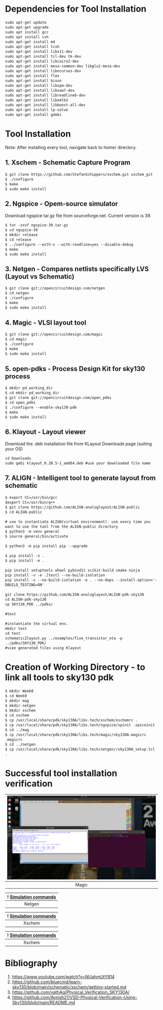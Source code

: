 # Dependencies for Tool Installation
```
sudo apt-get update
sudo apt-get upgrade
sudo apt install gcc
sudo apt install csh
sudo apt-get install m4
sudo apt-get install tcsh
sudo apt-get install libx11-dev
sudo apt-get install tcl-dev tk-dev
sudo apt-get install libcairo2-dev
sudo apt-get install mesa-common-dev libglu1-mesa-dev
sudo apt-get install libncurses-dev
sudo apt-get install flex
sudo apt-get install bison
sudo apt-get install libxpm-dev
sudo apt-get install libxaw7-dev
sudo apt-get install libreadline6-dev
sudo apt-get install libxmlb2
sudo apt-get install libboost-all-dev
sudo apt-get install lp-solve
sudo apt-get install gdebi
```

# Tool Installation 

Note: After installing every tool, navigate back to home/<username> directory.

## 1. Xschem - Schematic Capture Program

```
$ git clone https://github.com/StefanSchippers/xschem.git xschem_git
$ ./configure
$ make
$ sudo make install
```
## 2. Ngspice - Opem-source simulator

Download ngspice tar.gz file from sourceforge.net. Current version is 39.

```
$ tar -zxvf ngspice-39.tar.gz
$ cd ngspice-39
$ mkdir release
$ cd release
$ ../configure --with-x --with-readline=yes --disable-debug
$ make
$ sudo make install
```

## 3. Netgen - Compares netlists specifically LVS (Layout vs Schematic)

```
$ git clone git://opencircuitdesign.com/netgen
$ cd netgen
$ ./configure
$ make
$ sudo make install
```

## 4. Magic - VLSI layout tool

```
$ git clone git://opencircuitdesign.com/magic
$ cd magic
$ ./configure
$ make
$ sudo make install
```

## 5. open-pdks - Process Design Kit for sky130 process

```
$ mkdir pd_working_dir
$ cd mkdir pd_working_dir 
$ git clone git://opencircuitdesign.com/open_pdks
$ cd open_pdks
$ ./configure --enable-sky130-pdk
$ make
$ sudo make install
```
## 6. Klayout - Layout viewer

Download the .deb installation file from KLayout Downloads page (suiting your OS)
```
cd Downloads
sudo gebi klayout_0.28.5-1_amd64.deb #use your downloaded file name
```

## 7. ALIGN - Intelligent tool to generate layout from schematic

```
$ export CC=/usr/bin/gcc
$export CC=/usr/bin/g++
$ git clone https://github.com/ALIGN-analoglayout/ALIGN-public
$ cd ALIGN-public

# use to instantiate ALIGN(virtual environment)- use every time you want to use the tool from the ALIGN-public directory
$ python3 -m venv general  
$ source general/bin/activate 

$ python3 -m pip install pip --upgrade

$ pip install -v .
$ pip install -e .

pip install setuptools wheel pybind11 scikit-build cmake ninja
pip install -v -e .[test] --no-build-isolation
pip install -v --no-build-isolation -e . --no-deps --install-option='-DBUILD_TESTING=ON'

git clone https://github.com/ALIGN-analoglayout/ALIGN-pdk-sky130
cd ALIGN-pdk-sky130
cp SKY130_PDK ../pdks/

#test

#instantiate the virtual env.
mkdir test
cd test
schematic2layout.py ../examples/five_transistor_ota -p ../pdks/SKY130_PDK/
#viee generated files using Klayout

```

# Creation of Working Directory - to link all tools to sky130 pdk

```
$ mkdir Week0
$ cd Week0
$ mkdir mag
$ mkdir netgen
$ mkdir xschem
$ cd xschem
$ cp /usr/local/share/pdk/sky130A/libs.tech/xschem/xschemrc .
$ cp /usr/local/share/pdk/sky130A/libs.tech/ngspice/spinit .spiceinit
$ cd ../mag
$ cp /usr/local/share/pdk/sky130A/libs.tech/magic/sky130A.magicrc .magicrc
$ cd ../netgen
$ cp /usr/local/share/pdk/sky130A/libs.tech/netgen//sky130A_setup.tcl .
```
  

# Successful tool installation verification

|![Simulation commands](labs/1.png) | 
|:--:| 
| Magic |

| ! [Simulation commands](labs/2.png) | 
|:--:| 
| Netgen |

| ! [Simulation commands](labs/3.png) | 
|:--:| 
| Xschem |

| ! [Simulation commands](labs/4.png) | 
|:--:| 
| Xschem |

  
  
# Bibliography

1. https://www.youtube.com/watch?v=NUahmUtY814
2. https://github.com/bluecmd/learn-sky130/blob/main/schematic/xschem/getting-started.md
3. https://github.com/yathAg/Physical_Verification_SKY130A/
4. https://github.com/Avnish21/VSD-Physical-Verification-Using-Sky130/blob/main/README.md

